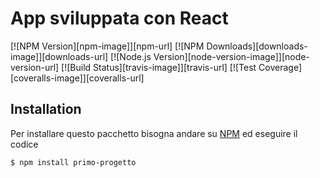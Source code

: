 # App sviluppata con React

[![NPM Version][npm-image]][npm-url]
[![NPM Downloads][downloads-image]][downloads-url]
[![Node.js Version][node-version-image]][node-version-url]
[![Build Status][travis-image]][travis-url]
[![Test Coverage][coveralls-image]][coveralls-url]



## Installation 

Per installare questo pacchetto bisogna andare su [NPM](https://npmjs.org) ed eseguire il codice

```sh
$ npm install primo-progetto
```

